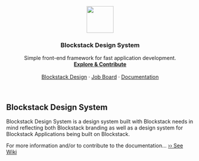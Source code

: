 <p align="center">
  <br>
  <br>
  <a href="https://blockstack.org">
    <img src="https://media.githubusercontent.com/media/blockstack/designs/master/logo/RGB/bug/blockstack-bug-rounded-256x256.png" width=72 height=72>
  </a>

  <h3 align="center">Blockstack Design System</h3>

  <p align="center">
    Simple front-end framework for fast application development.
    <br>
    <a href="https://github.com/blockstack"><strong>Explore & Contribute</strong></a>
    <br>
    <br>
    <a href="https://github.com/blockstack/designs">Blockstack Design</a>
    &middot;
    <a href="https://blockstack.org/careers">Job Board</a>
    &middot;
    <a href="https://github.com/blockstack/design-system/wiki">Documentation</a>
  </p>
</p>

<br>

## Blockstack Design System

Blockstack Design System is a design system built with Blockstack needs in mind reflecting both Blockstack branding as well as a design system for Blockstack Applications being built on Blockstack.

For more information and/or to contribute to the documentation...
[›› See Wiki](https://github.com/blockstack/design-system/wiki)
